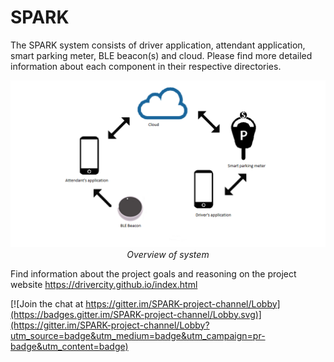 # SPARK

The SPARK system consists of driver application, attendant application, smart parking meter, BLE beacon(s) and cloud.
Please find more detailed information about each component in their respective directories.

<p align="center">
  <img src="SparkOverview.png" width="600"/><br/>
  <i>Overview of system</i>
</p>

Find information about the project goals and reasoning on the project website
https://drivercity.github.io/index.html


[![Join the chat at https://gitter.im/SPARK-project-channel/Lobby](https://badges.gitter.im/SPARK-project-channel/Lobby.svg)](https://gitter.im/SPARK-project-channel/Lobby?utm_source=badge&utm_medium=badge&utm_campaign=pr-badge&utm_content=badge)
